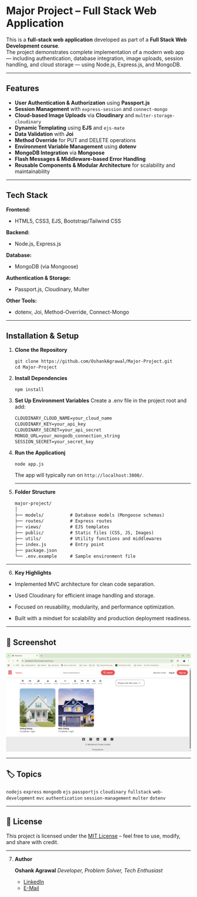 #  Major Project – Full Stack Web Application

This is a **full-stack web application** developed as part of a **Full Stack Web Development course**.  
The project demonstrates complete implementation of a modern web app — including authentication, database integration, image uploads, session handling, and cloud storage — using Node.js, Express.js, and MongoDB.

---

##  Features

-  **User Authentication & Authorization** using **Passport.js**
-  **Session Management** with `express-session` and `connect-mongo`
-  **Cloud-based Image Uploads** via **Cloudinary** and `multer-storage-cloudinary`
-  **Dynamic Templating** using **EJS** and `ejs-mate`
-  **Data Validation** with **Joi**
-  **Method Override** for PUT and DELETE operations
-  **Environment Variable Management** using **dotenv**
-  **MongoDB Integration** via **Mongoose**
-  **Flash Messages & Middleware-based Error Handling**
-  **Reusable Components & Modular Architecture** for scalability and maintainability

---

##  Tech Stack

**Frontend:**  
- HTML5, CSS3, EJS, Bootstrap/Tailwind CSS  

**Backend:**  
- Node.js, Express.js  

**Database:**  
- MongoDB (via Mongoose)  

**Authentication & Storage:**  
- Passport.js, Cloudinary, Multer  

**Other Tools:**  
- dotenv, Joi, Method-Override, Connect-Mongo  

---

##  Installation & Setup

1. **Clone the Repository**
   ```
   git clone https://github.com/OshankAgrawal/Major-Project.git
   cd Major-Project
   ```

2. **Install Dependencies**
    ```
    npm install
    ```

3. **Set Up Environment Variables**
    Create a .env file in the project root and add:
    ```
    CLOUDINARY_CLOUD_NAME=your_cloud_name
    CLOUDINARY_KEY=your_api_key
    CLOUDINARY_SECRET=your_api_secret
    MONGO_URL=your_mongodb_connection_string
    SESSION_SECRET=your_secret_key
    ```
4. **Run the Applicationj**
    ```
    node app.js
    ```
    The app will typically run on `http://localhost:3000/`.

    ---

5. **Folder Structure**
    ```
    major-project/
    │
    ├── models/          # Database models (Mongoose schemas)
    ├── routes/          # Express routes
    ├── views/           # EJS templates
    ├── public/          # Static files (CSS, JS, Images)
    ├── utils/           # Utility functions and middlewares
    ├── index.js         # Entry point
    ├── package.json
    └── .env.example     # Sample environment file

    ```

---

6. **Key Highlights**

* Implemented MVC architecture for clean code separation.

* Used Cloudinary for efficient image handling and storage.

* Focused on reusability, modularity, and performance optimization.

* Built with a mindset for scalability and production deployment readiness.

---

## 📸 Screenshot
![Game Screenshot](picture.png)

---

## 🏷️ Topics
`nodejs` `express` `mongodb` `ejs` `passportjs` `cloudinary` `fullstack` `web-development` `mvc` `authentication` `session-management` `multer` `dotenv`

---

## 📜 License
This project is licensed under the [MIT License](LICENSE) – feel free to use, modify, and share with credit.

---

7. **Author**

    **Oshank Agrawal**
    *Developer, Problem Solver, Tech Enthusiast* 
    
    * [LinkedIn](https://www.linkedin.com/in/oshankagrawal/)
    * [E-Mail](mailto:oshankagrawal@gmail.com)